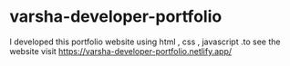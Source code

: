 # varsha-developer-portfolio
I developed this portfolio website using html , css  , javascript .to see the website visit https://varsha-developer-portfolio.netlify.app/
